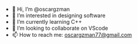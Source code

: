 - 👋 Hi, I’m @oscargzman
- 👀 I’m interested in designing software
- 🌱 I’m currently learning C++
- 💞️ I’m looking to collaborate on VScode
- 📫 How to reach me: oscargzman77@gmail.com

<!---
oscargzman/oscargzman is a ✨ special ✨ repository because its `README.md` (this file) appears on your GitHub profile.
You can click the Preview link to take a look at your changes.
--->
